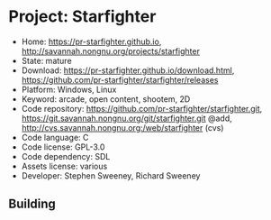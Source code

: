 # Project: Starfighter

- Home: https://pr-starfighter.github.io, http://savannah.nongnu.org/projects/starfighter
- State: mature
- Download: https://pr-starfighter.github.io/download.html, https://github.com/pr-starfighter/starfighter/releases
- Platform: Windows, Linux
- Keyword: arcade, open content, shootem, 2D
- Code repository: https://github.com/pr-starfighter/starfighter.git, https://git.savannah.nongnu.org/git/starfighter.git @add, http://cvs.savannah.nongnu.org:/web/starfighter (cvs)
- Code language: C
- Code license: GPL-3.0
- Code dependency: SDL
- Assets license: various
- Developer: Stephen Sweeney, Richard Sweeney

## Building
